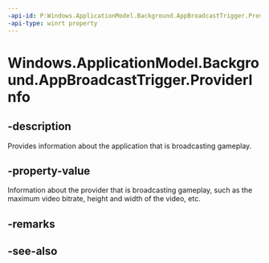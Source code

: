 ```yaml
---
-api-id: P:Windows.ApplicationModel.Background.AppBroadcastTrigger.ProviderInfo
-api-type: winrt property
---
```


<!-- Property syntax.
public AppBroadcastTriggerProviderInfo ProviderInfo { get;  set; }
-->

# Windows.ApplicationModel.Background.AppBroadcastTrigger.ProviderInfo

## -description
Provides information about the application that is broadcasting gameplay.

## -property-value
Information about the provider that is broadcasting gameplay, such as the maximum video bitrate, height and width of the video, etc.

## -remarks

## -see-also
